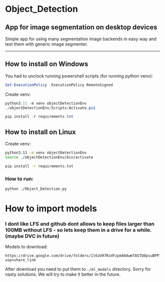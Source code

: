 # Object_Detection
 
## App for image segmentation on desktop devices
Simple app for using many segmentation image backends in easy way and test them with generic image segmenter.
<hr>

## How to install on Windows
You had to unclock running powershell scripts (for running python venv):
```PowerShell
Set-ExecutionPolicy -ExecutionPolicy RemoteSigned
```
Create venv:
```PowerShell
python3.11 -m venv objectDetectionEnv
./objectDetectionEnv/Scripts/Activate.ps1

pip install -r requirements.txt
```
## How to install on Linux
Create venv:
```bash
python3.11 -m venv objectDetectionEnv
source ./objectDetectionEnv/bin/activate

pip install -r requirements.txt
```
### How to run:
```bash
python ./Object_Detection.py
```

# How to import models

### I dont like LFS and github dont allows to keep files larger than 100MB without LFS - so lets keep them in a drive for a while. (maybe DVC in future)
Models to download:
```path
https://drive.google.com/drive/folders/1l6zO97RzdFzpmA0AwmTASTQ0psuBPP78?usp=share_link
```
After download you need to put them to `./ml_models` directory. Sorry for nasty solutions. We will try to make it better in the future.
